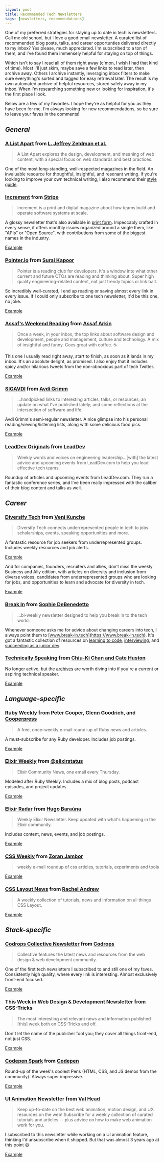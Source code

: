 ```yaml
---
layout: post
title: Recommended Tech Newsletters
tags: [newsletters, recommendations]
---
```


One of my preferred strategies for staying up to date in tech is newsletters. Call me old school, but I love a good email newsletter. A curated list of recommended blog posts, talks, and career opportunties delivered directly to my inbox? Yes please, much appreciated. I'm subscribed to a ton of them, and I've found them immensely helpful for staying on top of things.

Which isn't to say I read all of them right away (c'mon, I wish I had that kind of time). Most I'll just skim, maybe save a few links to read later, then archive away. Others I archive instantly, leveraging inbox filters to make sure everything's sorted and tagged for easy retrieval later. The result is my own automated archive of helpful resources, stored safely away in my inbox. When I'm researching something new or looking for inspiration, it's the first place I look.

Below are a few of my favorites. I hope they're as helpful for you as they have been for me. I'm always looking for new recommendations, so be sure to leave your faves in the comments!


## _General_

### [A List Apart](https://alistapart.com/email-signup/) from [L. Jeffrey Zeldman et al.](https://alistapart.com/about/masthead/)

> A List Apart explores the design, development, and meaning of web content, with a special focus on web standards and best practices.

One of the most long-standing, well-respected magazines in the field. An invaluable resource for thoughtful, insightful, and resonant writing. If you're looking to improve your own technical writing, I also recommend their [style guide](https://alistapart.com/about/style-guide/).

### [Increment](https://increment.com/about/#newsletter) from [Stripe](https://stripe.com/)

> Increment is a print and digital magazine about how teams build and operate software systems at scale.

A glossy newsletter that's also available in [print form](https://store.increment.com/). Impeccably crafted in every sense, it offers monthly issues organized around a single them, like "APIs" or "Open Source", with contributions from some of the biggest names in the industry.

[Example](https://increment.com/security/)

### [Pointer.io](http://www.pointer.io/) from [Suraj Kapoor](http://www.pointer.io/about-me/)

> Pointer is a reading club for developers. It's a window into what other current and future CTOs are reading and thinking about. Super high quality engineering-related content, not just trendy topics or link bait.

So incredibly well-curated, I end up reading or saving almost every link in every issue. If I could only subscribe to one tech newsletter, it'd be this one, no joke.

[Example](http://www.pointer.io/archives/a734ed7df3/)

### [Assaf's Weekend Reading](https://assaf.substack.com/) from [Assaf Arkin](https://assaf.substack.com/about)

> Once a week, in your inbox, the top links about software design and development, people and management, culture and technology. A mix of insightful and funny. Goes great with coffee. ☕️

This one I usually read right away, start to finish, as soon as it lands in my inbox. It's an absolute delight, as promised. I also enjoy that it includes spicy and/or hilarious tweets from the non-obnoxious part of tech Twitter.

[Example](https://assaf.substack.com/p/weekend-reading-battery-down-to-90)

### [SIGAVDI](https://avdi.codes/sigavdi/) from [Avdi Grimm](https://avdi.codes/)

> ...handpicked links to interesting articles, talks, or resources; an update on what I've published lately; and some reflections at the intersection of software and life.

Avdi Grimm's semi-regular newsletter. A nice glimpse into his personal reading/viewing/listening lists, along with some delicious food pics.

[Example](https://avdi.codes/sigavdi-86-fancy-ramen-edition/)

### [LeadDev Originals](https://leaddev.com/#block-subscriptionblock) from [LeadDev](https://leaddev.com/about-leaddev)

> Weekly words and voices on engineering leadership...[with] the latest advice and upcoming events from LeadDev.com to help you lead effective tech teams.

Roundup of articles and upcoming events from LeadDev.com. They run a fantastic conference series, and I've been really impressed with the caliber of their blog content and talks as well.


## _Career_

### [Diversify Tech](https://www.diversifytech.co/join/) from [Veni Kunche](https://twitter.com/venikunche)

> Diversify Tech connects underrepresented people in tech to jobs scholarships, events, speaking opportunities and more.

A fantastic resource for job seekers from underrepresented groups. Includes weekly resources and job alerts.

[Example](https://us2.campaign-archive.com/?u=12f105953ac73ecedfa0b5604&id=ce654312a1)

And for companies, founders, recruiters and allies, don't miss the weekly Business and Ally edition, with articles on diversity and inclusion from diverse voices, candidates from underrepresented groups who are looking for jobs, and opportunities to learn and advocate for diversity in tech.

[Example](https://mailchi.mp/diversifytech/business-ally-edition-35)

### [Break In](https://www.break-in.tech/#preFooter) from [Sophie DeBenedetto](http://sophiedebenedetto.nyc/)

> ...bi-weekly newsletter designed to help you break in to the tech world.

Whenever someone asks me for advice about changing careers into tech, I always point them to [www.break-in.tech](https://www.break-in.tech). It's got a fantastic collection of resources on [learning to code](https://www.break-in.tech/lessons/category/learning+to+code), [interviewing](https://www.break-in.tech/lessons/category/interviewing), and [succeeding as a junior dev](https://www.break-in.tech/lessons/category/junior+dev).

### [Technically Speaking](https://tinyletter.com/techspeak) from [Chiu-Ki Chan and Cate Huston](https://twitter.com/techspeakdigest)

No longer active, but the [archives](https://tinyletter.com/techspeak/archive) are worth diving into if you're a current or aspiring technical speaker.

[Example](https://tinyletter.com/techspeak/letters/technically-speaking-august-15-2017)


## _Language-specific_

### [Ruby Weekly](https://rubyweekly.com/) from [Peter Cooper](https://twitter.com/peterc), [Glenn Goodrich](https://twitter.com/ruprict), and [Cooperpress](https://cooperpress.com/)

> A free, once–weekly e-mail round-up of Ruby news and articles.

A must-subscribe for any Ruby developer. Includes job postings.

[Example](https://rubyweekly.com/issues/517)

### [Elixir Weekly](https://elixirweekly.net/) from [@elixirstatus](http://elixirstatus.com/)

> Elixir Community News, one email every Thursday.

Modeled after Ruby Weekly. Includes a mix of blog posts, podcast episodes, and project updates.

[Example](https://elixirweekly.net/#latest-issue)

### [Elixir Radar](https://elixir-radar.com/) from [Hugo Baraúna](https://medium.com/@hugobarauna)

> Weekly Elixir Newsletter. Keep updated with what's happening in the Elixir community.

Includes content, news, events, and job postings.

[Example](https://sendy.elixir-radar.com/w/1H5Ub0cFo5UBnaWX89207fDg/J8921cxQ4jeEDmbVKDWh02aw/Yh90xZuZQffMRAs5Pbpppw)

### [CSS Weekly](https://css-weekly.com/) from [Zoran Jambor](https://twitter.com/ZoranJambor)

> weekly e-mail roundup of css articles, tutorials, experiments and tools

[Example](https://css-weekly.com/issue-425/)

### [CSS Layout News](https://csslayout.news/) from [Rachel Andrew](https://rachelandrew.co.uk/)

> A weekly collection of tutorials, news and information on all things CSS Layout.

[Example](https://csslayout.news/issues/266#start)


## _Stack-specific_

### [Codrops Collective Newsletter](https://tympanus.net/codrops/newsletter/) from [Codrops](https://tympanus.net/codrops/about/)

> Collective features the latest news and resources from the web design & web development community.

One of the first tech newsletters I subscribed to and still one of my faves. Consistently high quality, where every link is interesting. Almost exclusively front-end focused.

[Example](https://tympanus.net/codrops/collective/collective-621/)

### [This Week in Web Design & Development Newsletter](https://css-tricks.com/newsletters/) from CSS-Tricks

> The most interesting and relevant news and information published [this] week both on CSS-Tricks and off.

Don't let the name of the publisher fool you; they cover all things front-end, not just CSS.

[Example](https://css-tricks.com/newsletter/215-the-gaps-in-the-web-platform/)

### [Codepen Spark](https://codepen.io/spark/) from [Codepen](https://codepen.io)

Round-up of the week's coolest Pens (HTML, CSS, and JS demos from the community). Always super impressive.

[Example](https://codepen.io/spark/197)

### [UI Animation Newsletter](https://uianimationnewsletter.com/) from [Val Head](http://twitter.com/vlh)

> Keep up-to-date on the best web animation, motion design, and UX resources on the web! Subscribe for a weekly collection of curated tutorials and articles -- plus advice on how to make web animation work for you.

I subscribed to this newsletter while working on a UI animation feature, thinking I'd unsubscribe when it shipped. But that was almost 3 years ago at this point 😄

[Example](https://us2.campaign-archive.com/?u=6fbaddc8c1fce7588d1a35cb2&id=75f49463d6)
